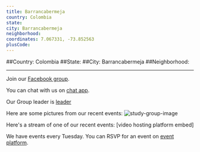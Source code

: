 ```yaml
---
title: Barrancabermeja
country: Colombia
state: 
city: Barrancabermeja
neighborhood: 
coordinates: 7.067331, -73.852563
plusCode:
---
```


##Country: Colombia
##State: 
##City: Barrancabermeja
##Neighborhood: 
*****
Join our [Facebook group](https://www.facebook.com/groups/free.code.camp.barrancabermeja).

You can chat with us on [chat app]().

Our Group leader is [leader]()

Here are some pictures from our recent events:
![study-group-image]()

Here's a stream of one of our recent events:
[video hosting platform embed]

We have events every Tuesday. You can RSVP for an event on [event platform]().
